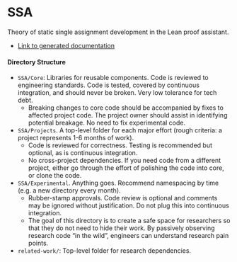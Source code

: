 # SSA

Theory of static single assignment development in the Lean
proof assistant.

- [Link to generated documentation](https://bollu.github.io/ssa/)


#### Directory Structure


- `SSA/Core`: Libraries for reusable components. Code is reviewed to
  engineering standards. Code is tested, covered by continuous integration, and
  should never be broken. Very low tolerance for tech debt.
    - Breaking changes to core code should be accompanied by fixes to affected
      project code. The project owner should assist in identifying potential
      breakage. No need to fix experimental code.
- `SSA/Projects`. A top-level folder for each major effort (rough criteria: a project represents 1-6 months of work).
    - Code is reviewed for correctness. Testing is recommended but optional, as
      is continuous integration.
    - No cross-project dependencies. If you need code from a different project,
      either go through the effort of polishing the code into core, or clone
      the code.
- `SSA/Experimental`. Anything goes. Recommend namespacing by time (e.g. a new
  directory every month).
    - Rubber-stamp approvals. Code review is optional and comments may be
      ignored without justification. Do not plug this into continuous
      integration.
    - The goal of this directory is to create a safe space for researchers so
      that they do not need to hide their work. By passively observing research
      code “in the wild”, engineers can understand research pain points.
- `related-work/`: Top-level folder for research dependencies.

